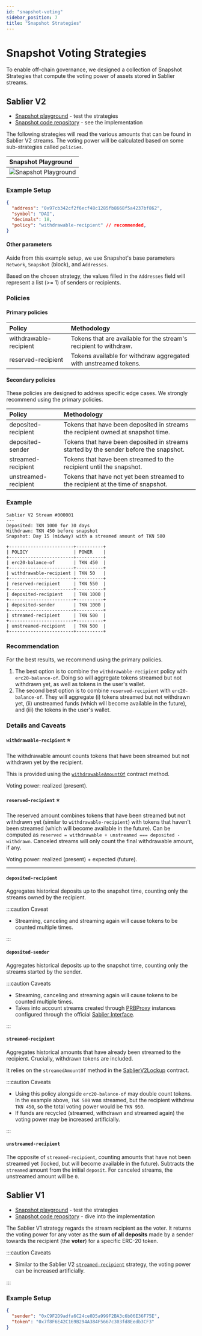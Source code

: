 ```yaml
---
id: "snapshot-voting"
sidebar_position: 7
title: "Snapshot Strategies"
---
```


# Snapshot Voting Strategies

To enable off-chain governance, we designed a collection of Snapshot Strategies that compute the voting power of assets
stored in Sablier streams.

## Sablier V2

- [Snapshot playground](https://snapshot.org/#/playground/sablier-v2) - test the strategies
- [Snapshot code repository](https://github.com/snapshot-labs/snapshot-strategies/tree/master/src/strategies/sablier-v2) -
  see the implementation

The following strategies will read the various amounts that can be found in Sablier V2 streams. The voting power will be
calculated based on some sub-strategies called `policies`.

| Snapshot Playground                                  |
| :--------------------------------------------------- |
| ![Snapshot Playground](/img/snapshot/playground.png) |

### Example Setup

```json
{
  "address": "0x97cb342cf2f6ecf48c1285fb8668f5a4237bf862",
  "symbol": "DAI",
  "decimals": 18,
  "policy": "withdrawable-recipient" // recommended,
}
```

#### Other parameters

Aside from this example setup, we use Snapshot's base parameters `Network`, `Snapshot` (block), and `Addresses`.

Based on the chosen strategy, the values filled in the `Addresses` field will represent a list (>= 1) of senders or
recipients.

### Policies

#### Primary policies

| Policy                 | Methodology                                                       |
| :--------------------- | :---------------------------------------------------------------- |
| withdrawable-recipient | Tokens that are available for the stream's recipient to withdraw. |
| reserved-recipient     | Tokens available for withdraw aggregated with unstreamed tokens.  |

#### Secondary policies

These policies are designed to address specific edge cases. We strongly recommend using the primary policies.

| Policy               | Methodology                                                                           |
| :------------------- | :------------------------------------------------------------------------------------ |
| deposited-recipient  | Tokens that have been deposited in streams the recipient owned at snapshot time.      |
| deposited-sender     | Tokens that have been deposited in streams started by the sender before the snapshot. |
| streamed-recipient   | Tokens that have been streamed to the recipient until the snapshot.                   |
| unstreamed-recipient | Tokens that have not yet been streamed to the recipient at the time of snapshot.      |

### Example

```text
Sablier V2 Stream #000001
---
Deposited: TKN 1000 for 30 days
Withdrawn: TKN 450 before snapshot
Snapshot: Day 15 (midway) with a streamed amount of TKN 500

+------------------------+----------+
| POLICY                 | POWER    |
+------------------------+----------+
| erc20-balance-of       | TKN 450  |
+------------------------+----------+
| withdrawable-recipient | TKN 50   |
+------------------------+----------+
| reserved-recipient     | TKN 550  |
+------------------------+----------+
| deposited-recipient    | TKN 1000 |
+------------------------+----------+
| deposited-sender       | TKN 1000 |
+------------------------+----------+
| streamed-recipient     | TKN 500  |
+------------------------+----------+
| unstreamed-recipient   | TKN 500  |
+------------------------+----------+
```

### Recommendation

For the best results, we recommend using the primary policies.

1. The best option is to combine the `withdrawable-recipient` policy with `erc20-balance-of`. Doing so will aggregate
   tokens streamed but not withdrawn yet, as well as tokens in the user's wallet.
2. The second best option is to combine `reserved-recipient` with `erc20-balance-of`. They will aggregate (i) tokens
   streamed but not withdrawn yet, (ii) unstreamed funds (which will become available in the future), and (iii) the
   tokens in the user's wallet.

### Details and Caveats

#### `withdrawable-recipient` ⭐️

The withdrawable amount counts tokens that have been streamed but not withdrawn yet by the recipient.

This is provided using the
[`withdrawableAmountOf`](/contracts/v2/reference/core/abstracts/abstract.SablierV2Lockup#withdrawableamountof) contract
method.

Voting power: realized (present).

#### `reserved-recipient` ⭐️

The reserved amount combines tokens that have been streamed but not withdrawn yet (similar to `withdrawable-recipient`)
with tokens that haven't been streamed (which will become available in the future). Can be computed as
`reserved = withdrawable + unstreamed === deposited - withdrawn`. Canceled streams will only count the final
withdrawable amount, if any.

Voting power: realized (present) + expected (future).

---

#### `deposited-recipient`

Aggregates historical deposits up to the snapshot time, counting only the streams owned by the recipient.

:::caution Caveat

- Streaming, canceling and streaming again will cause tokens to be counted multiple times.

:::

#### `deposited-sender`

Aggregates historical deposits up to the snapshot time, counting only the streams started by the sender.

:::caution Caveats

- Streaming, canceling and streaming again will cause tokens to be counted multiple times.
- Takes into account streams created through [PRBProxy](/contracts/v2/reference/overview#periphery) instances configured
  through the official [Sablier Interface](https://app.sablier.com/).

:::

#### `streamed-recipient`

Aggregates historical amounts that have already been streamed to the recipient. Crucially, withdrawn tokens are
included.

It relies on the `streamedAmountOf` method in the
[SablierV2Lockup](/contracts/v2/reference/core/abstracts/abstract.SablierV2Lockup#streamedamountof) contract.

:::caution Caveats

- Using this policy alongside `erc20-balance-of` may double count tokens. In the example above, `TNK 500` was streamed,
  but the recipient withdrew `TKN 450`, so the total voting power would be `TKN 950`.
- If funds are recycled (streamed, withdrawn and streamed again) the voting power may be increased artificially.

:::

#### `unstreamed-recipient`

The opposite of `streamed-recipient`, counting amounts that have not been streamed yet (locked, but will become
available in the future). Subtracts the `streamed` amount from the initial `deposit`. For canceled streams, the
unstreamed amount will be `0`.

## Sablier V1

- [Snapshot playground](https://snapshot.org/#/playground/sablier-v1-deposit) - test the strategies
- [Snapshot code repository](https://github.com/snapshot-labs/snapshot-strategies/tree/master/src/strategies/sablier-v1-deposit) -
  dive into the implementation

The Sablier V1 strategy regards the stream recipient as the voter. It returns the voting power for any voter as the
**sum of all deposits** made by a sender towards the recipient (the **voter**) for a specific ERC-20 token.

:::caution Caveats

- Similar to the Sablier V2 [`streamed-recipient`](#streamed-recipient) strategy, the voting power can be increased
  artificially.

:::

### Example Setup

```json
{
  "sender": "0xC9F2D9adfa6C24ce0D5a999F2BA3c6b06E36F75E",
  "token": "0x7f8F6E42C169B294A384F5667c303fd8Eedb3CF3"
}
```

